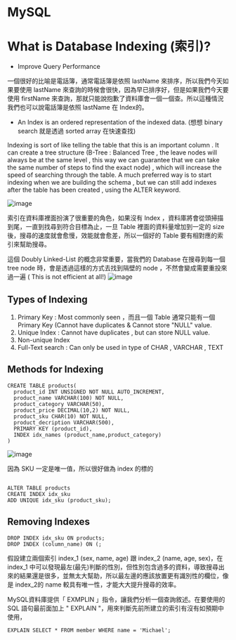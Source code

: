 # MySQL


# What is Database Indexing (索引)?

- Improve Query Performance

一個很好的比喻是電話簿，通常電話簿是依照 lastName 來排序，所以我們今天如果要使用 lastName 來查詢的時候會很快，因為早已排序好，但是如果我們今天要使用 firstName 來查詢，那就只能說抱歉了資料庫會一個一個查。所以這種情況我們也可以說電話簿是依照 lastName 在 Index的。


- An Index is an ordered representation of the indexed data. (想想 binary search 就是透過 sorted array 在快速查找)

Indexing is sort of like telling the table that this is an important column . 
It can create a tree structure (B-Tree : Balanced Tree , the leave nodes will always be at the same level , this way we can guarantee that we can take the same number of steps to find the exact node) , which will increase the speed of searching through the table.
A much preferred way is to start indexing when we are building the schema , but we can still add indexes after the table has been created , using the ALTER keyword.

![image](https://user-images.githubusercontent.com/61279365/157586984-16185efb-f844-45f2-a3f1-8f6f28f3bfde.png)


索引在資料庫裡面扮演了很重要的角色，如果沒有 Index ，資料庫將會從頭掃描到尾，一直到找尋到符合目標為止，一旦 Table 裡面的資料量增加到一定的 size 後，搜尋的速度就會愈慢，效能就會愈差，所以一個好的 Table 要有相對應的索引來幫助搜尋。


這個 Doubly Linked-List 的概念非常重要，當我們的 Database 在搜尋到每一個 tree node 時，會是透過這樣的方式去找到隔壁的 node ，不然會變成需要重投來過一遍 ( This is not efficient at all!)
![image](https://user-images.githubusercontent.com/61279365/157588680-5fec4ee3-3664-435f-bcb9-41e376fbd8f7.png)


## Types of Indexing 
1. Primary Key : Most commonly seen ，而且一個 Table 通常只能有一個 Primary Key (Cannot have duplicates & Cannot store "NULL" value.  
2. Unique Index : Cannot have duplicates , but can store NULL value.
3. Non-unique Index
4. Full-Text search : Can only be used in type of CHAR , VARCHAR , TEXT 


## Methods for Indexing

```
CREATE TABLE products(
  product_id INT UNSIGNED NOT NULL AUTO_INCREMENT,
  product_name VARCHAR(100) NOT NULL,
  product_category VARCHAR(50),
  product_price DECIMAL(10,2) NOT NULL,
  product_sku CHAR(10) NOT NULL,
  product_decription VARCHAR(500),
  PRIMARY KEY (product_id),
  INDEX idx_names (product_name,product_category)
)

```
![image](https://user-images.githubusercontent.com/61279365/157584739-a8aaaa58-8048-430a-89ae-cb29b81c218a.png)



因為 SKU 一定是唯一值，所以很好做為 index 的標的
```

ALTER TABLE products
CREATE INDEX idx_sku
ADD UNIQUE idx_sku (product_sku);

```


## Removing Indexes

```
DROP INDEX idx_sku ON products;
DROP INDEX (column_name) ON (;

```


假設建立兩個索引 index_1 (sex, name, age) 跟 index_2 (name, age, sex)，在 index_1 中可以發現最左(最先)判斷的性別，但性別包含過多的資料，導致搜尋出來的結果還是很多，並無太大幫助，所以最左邊的應該放置更有識別性的欄位，像是 index_2的 name 較具有唯一性，才能大大提升搜尋的效率。


MySQL資料庫提供「 EXMPLIN 」指令，讓我們分析一個查詢敘述。在要使用的 SQL 語句最前面加上 " EXPLAIN "，用來判斷先前所建立的索引有沒有如預期中使用，

```
EXPLAIN SELECT * FROM member WHERE name = 'Michael';
```
